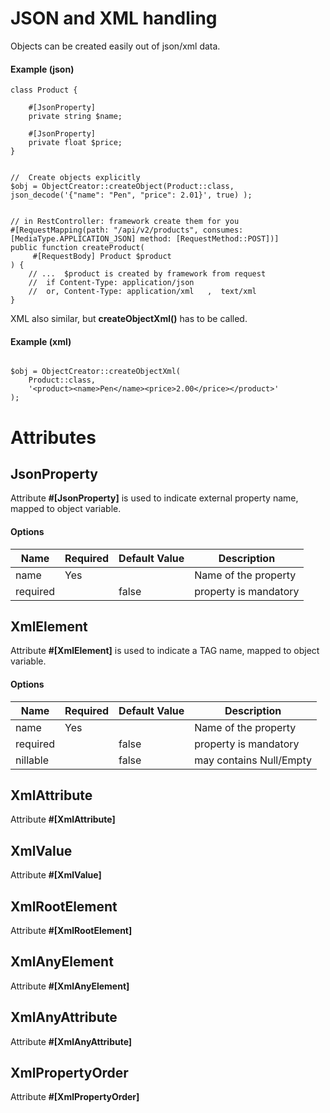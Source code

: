 #  JSON and XML handling

Objects can be created easily out of json/xml data.

#### Example (json)

```phpt
class Product {

    #[JsonProperty]
    private string $name;

    #[JsonProperty]
    private float $price;
}


//  Create objects explicitly
$obj = ObjectCreator::createObject(Product::class, json_decode('{"name": "Pen", "price": 2.01}', true) );


// in RestController: framework create them for you
#[RequestMapping(path: "/api/v2/products", consumes: [MediaType.APPLICATION_JSON] method: [RequestMethod::POST])]
public function createProduct(
     #[RequestBody] Product $product
) {
    // ...  $product is created by framework from request
    //  if Content-Type: application/json
    //  or, Content-Type: application/xml   ,  text/xml
}

```

XML also similar, but **createObjectXml()** has to be called.

#### Example (xml)

```phpt

$obj = ObjectCreator::createObjectXml(
    Product::class, 
    '<product><name>Pen</name><price>2.00</price></product>' 
);

```


# Attributes

## JsonProperty

Attribute **#[JsonProperty]** is used to indicate external property name, mapped to object variable.

#### Options

Name | Required | Default Value | Description
------------ | ------------ | ------------ | ------------
name | Yes | | Name of the property
required |  | false | property is mandatory


## XmlElement

Attribute **#[XmlElement]** is used to indicate a TAG name, mapped to object variable.

#### Options

Name | Required | Default Value | Description
------------ | ------------ | ------------ | ------------
name | Yes | | Name of the property
required |  | false | property is mandatory
nillable |  | false | may contains Null/Empty



## XmlAttribute

Attribute **#[XmlAttribute]**


## XmlValue

Attribute **#[XmlValue]**

## XmlRootElement

Attribute **#[XmlRootElement]**


## XmlAnyElement

Attribute **#[XmlAnyElement]**


## XmlAnyAttribute

Attribute **#[XmlAnyAttribute]**


## XmlPropertyOrder

Attribute **#[XmlPropertyOrder]**

